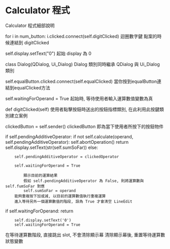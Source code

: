 Calculator 程式
===

Calculator 程式細部說明

for i in num_button:
            i.clicked.connect(self.digitClicked)
迴圈數字鍵 點案的時候連結到 digitClicked

self.display.setText("0")
起始 display 為 0

class Dialog(QDialog, Ui_Dialog)
 Dialog 類別同時繼承 QDialog 與 Ui_Dialog 類別

 self.equalButton.clicked.connect(self.equalClicked)
 當你按到equalButton連結到equalClicked方法

self.waitingForOperand = True
 起始時, 等待使用者輸入運算數值變數為真

 def digitClicked(self)
使用者點擊按鈕時送出的按鈕指標類別, 在此利用此按鍵類別建立案例

clickedButton = self.sender()
clickedButton 即為當下使用者所按下的按鈕物件

if self.pendingAdditiveOperator:
            if not self.calculate(operand, self.pendingAdditiveOperator):
                self.abortOperation()
                return
            self.display.setText(str(self.sumSoFar))
        else:

        self.pendingAdditiveOperator = clickedOperator
       
        self.waitingForOperand = True

            顯示目前的運算結果
            假如 self.pendingAdditiveOperator 為 False, 則將運算數與 self.fumSoFar 對應
            self.sumSoFar = operand
        能夠重複按下加或減, 以目前的運算數值執行重複運算
        進入等待另外一個運算數值的階段, 設為 True 才會清空 LineEdit
 if self.waitingForOperand:
            return

        self.display.setText('0')
        self.waitingForOperand = True
在等待運算數階段, 直接跳出 slot, 不會清除顯示幕
清除顯示幕後, 重置等待運算數狀態變數

 
